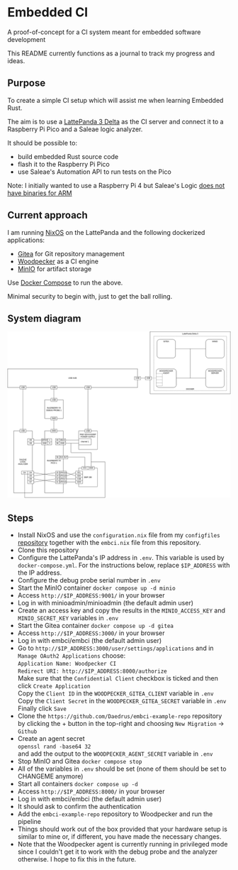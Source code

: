 # Embedded CI
A proof-of-concept for a CI system meant for embedded software development

This README currently functions as a journal to track my progress and ideas.

## Purpose
To create a simple CI setup which will assist me when learning Embedded Rust.

The aim is to use a [LattePanda 3 Delta](https://www.lattepanda.com/lattepanda-3-delta)
as the CI server and connect it to a Raspberry Pi Pico and a Saleae logic
analyzer.

It should be possible to:
* build embedded Rust source code
* flash it to the Raspberry Pi Pico
* use Saleae's Automation API to run tests on the Pico

Note: I initially wanted to use a Raspberry Pi 4 but Saleae's Logic [does not
have binaries for ARM](https://support.saleae.com/faq/technical-faq/can-logic-run-on-arm)

## Current approach
I am running [NixOS](https://nixos.org/) on the LattePanda and the following
dockerized applications:
- [Gitea](https://about.gitea.com/) for Git repository management
- [Woodpecker](https://woodpecker-ci.org/) as a CI engine
- [MinIO](https://min.io/) for artifact storage

Use [Docker Compose](https://docs.docker.com/compose/) to run the above.

Minimal security to begin with, just to get the ball rolling.

## System diagram
![embci](embci.png)

## Steps
- Install NixOS and use the `configuration.nix` file from my `configfiles`
  [repository](https://github.com/Daedrus/configfiles) together with the
  `embci.nix` file from this repository.
- Clone this repository
- Configure the LattePanda's IP address in `.env`. This variable is used
  by `docker-compose.yml`. For the instructions below, replace `$IP_ADDRESS`
  with the IP address.
- Configure the debug probe serial number in `.env`
- Start the MinIO container
  `docker compose up -d minio`
- Access `http://$IP_ADDRESS:9001/` in your browser
- Log in with minioadmin/minioadmin (the default admin user)
- Create an access key and copy the results in the `MINIO_ACCESS_KEY` and
  `MINIO_SECRET_KEY` variables in `.env`
- Start the Gitea container
  `docker compose up -d gitea`
- Access `http://$IP_ADDRESS:3000/` in your browser
- Log in with embci/embci (the default admin user)
- Go to `http://$IP_ADDRESS:3000/user/settings/applications` and in
  `Manage OAuth2 Applications` choose:  
  `Application Name: Woodpecker CI`  
  `Redirect URI: http://$IP_ADDRESS:8000/authorize`  
  Make sure that the `Confidential Client` checkbox is ticked and then click
  `Create Application`  
  Copy the `Client ID` in the `WOODPECKER_GITEA_CLIENT` variable in `.env`  
  Copy the `Client Secret` in the `WOODPECKER_GITEA_SECRET` variable in `.env`  
  Finally click `Save`
- Clone the `https://github.com/Daedrus/embci-example-repo` repository by
  clicking the + button in the top-right and choosing `New Migration` ->
  `Github`
- Create an agent secret  
  `openssl rand -base64 32`  
  and add the output to the `WOODPECKER_AGENT_SECRET` variable in `.env`
- Stop MinIO and Gitea
  `docker compose stop`
- All of the variables in `.env` should be set (none of them should be set
  to CHANGEME anymore)
- Start all containers
  `docker compose up -d`
- Access `http://$IP_ADDRESS:8000/` in your browser
- Log in with embci/embci (the default admin user)
- It should ask to confirm the authentication
- Add the `embci-example-repo` repository to Woodpecker and run the pipeline
- Things should work out of the box provided that your hardware setup is
  similar to mine or, if different, you have made the necessary changes.
- Note that the Woodpecker agent is currently running in privileged mode
  since I couldn't get it to work with the debug probe and the analyzer
  otherwise. I hope to fix this in the future.
